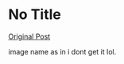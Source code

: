 # No Title

[Original Post](https://discourse.onlinedegree.iitm.ac.in/t/164277/566)

<p>image name as in i dont get it lol.</p>